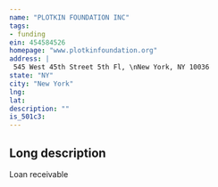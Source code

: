 ```yaml
---
name: "PLOTKIN FOUNDATION INC"
tags:
- funding
ein: 454584526
homepage: "www.plotkinfoundation.org"
address: |
 545 West 45th Street 5th Fl, \nNew York, NY 10036
state: "NY"
city: "New York"
lng: 
lat: 
description: ""
is_501c3: 
---
```


## Long description

Loan receivable
